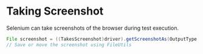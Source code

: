 # Taking Screenshot

Selenium can take screenshots of the browser during test execution.

```java
File screenshot = ((TakesScreenshot)driver).getScreenshotAs(OutputType.FILE);
// Save or move the screenshot using FileUtils
